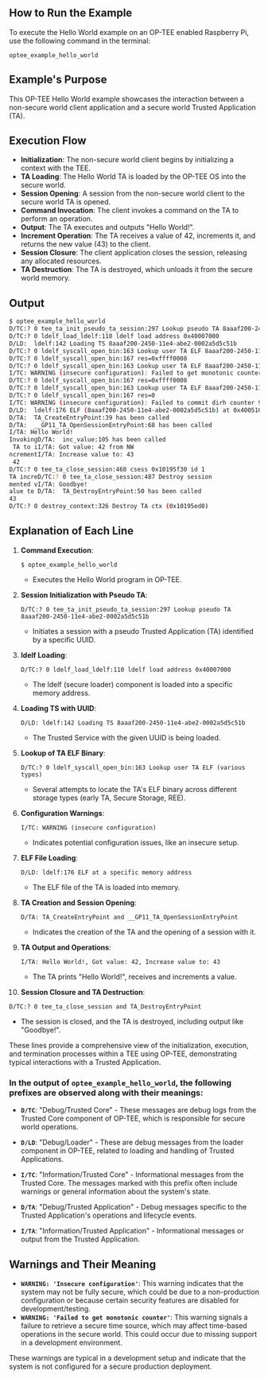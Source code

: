 
## How to Run the Example
To execute the Hello World example on an OP-TEE enabled Raspberry Pi, use the following command in the terminal:


`optee_example_hello_world`

## Example's Purpose
This OP-TEE Hello World example showcases the interaction between a non-secure world client application and a secure world Trusted Application (TA).

## Execution Flow
- **Initialization**: The non-secure world client begins by initializing a context with the TEE.
- **TA Loading**: The Hello World TA is loaded by the OP-TEE OS into the secure world.
- **Session Opening**: A session from the non-secure world client to the secure world TA is opened.
- **Command Invocation**: The client invokes a command on the TA to perform an operation.
- **Output**: The TA executes and outputs "Hello World!".
- **Increment Operation**: The TA receives a value of 42, increments it, and returns the new value (43) to the client.
- **Session Closure**: The client application closes the session, releasing any allocated resources.
- **TA Destruction**: The TA is destroyed, which unloads it from the secure world memory.

## Output
```bash
$ optee_example_hello_world 
D/TC:? 0 tee_ta_init_pseudo_ta_session:297 Lookup pseudo TA 8aaaf200-2450-11e4-abe2-0002a5d5c51b
D/TC:? 0 ldelf_load_ldelf:110 ldelf load address 0x40007000
D/LD:  ldelf:142 Loading TS 8aaaf200-2450-11e4-abe2-0002a5d5c51b
D/TC:? 0 ldelf_syscall_open_bin:163 Lookup user TA ELF 8aaaf200-2450-11e4-abe2-0002a5d5c51b (early TA)
D/TC:? 0 ldelf_syscall_open_bin:167 res=0xffff0008
D/TC:? 0 ldelf_syscall_open_bin:163 Lookup user TA ELF 8aaaf200-2450-11e4-abe2-0002a5d5c51b (Secure Storage TA)
I/TC: WARNING (insecure configuration): Failed to get monotonic counter for REE FS, using 0
D/TC:? 0 ldelf_syscall_open_bin:167 res=0xffff0008
D/TC:? 0 ldelf_syscall_open_bin:163 Lookup user TA ELF 8aaaf200-2450-11e4-abe2-0002a5d5c51b (REE)
D/TC:? 0 ldelf_syscall_open_bin:167 res=0
I/TC: WARNING (insecure configuration): Failed to commit dirh counter 909
D/LD:  ldelf:176 ELF (8aaaf200-2450-11e4-abe2-0002a5d5c51b) at 0x40051000
D/TA:  TA_CreateEntryPoint:39 has been called
D/TA:  __GP11_TA_OpenSessionEntryPoint:68 has been called
I/TA: Hello World!
InvokingD/TA:  inc_value:105 has been called
 TA to iI/TA: Got value: 42 from NW
ncrementI/TA: Increase value to: 43
 42
D/TC:? 0 tee_ta_close_session:468 csess 0x10195f30 id 1
TA increD/TC:? 0 tee_ta_close_session:487 Destroy session
mented vI/TA: Goodbye!
alue to D/TA:  TA_DestroyEntryPoint:50 has been called
43
D/TC:? 0 destroy_context:326 Destroy TA ctx (0x10195ed0)
```
## Explanation of Each Line
1. **Command Execution**:
   ```
   $ optee_example_hello_world
   ```
   - Executes the Hello World program in OP-TEE.

2. **Session Initialization with Pseudo TA**:
   ```
   D/TC:? 0 tee_ta_init_pseudo_ta_session:297 Lookup pseudo TA 8aaaf200-2450-11e4-abe2-0002a5d5c51b
   ```
   - Initiates a session with a pseudo Trusted Application (TA) identified by a specific UUID.

3. **ldelf Loading**:
   ```
   D/TC:? 0 ldelf_load_ldelf:110 ldelf load address 0x40007000
   ```
   - The ldelf (secure loader) component is loaded into a specific memory address.

4. **Loading TS with UUID**:
   ```
   D/LD: ldelf:142 Loading TS 8aaaf200-2450-11e4-abe2-0002a5d5c51b
   ```
   - The Trusted Service with the given UUID is being loaded.

5. **Lookup of TA ELF Binary**:
   ```
   D/TC:? 0 ldelf_syscall_open_bin:163 Lookup user TA ELF (various types)
   ```
   - Several attempts to locate the TA's ELF binary across different storage types (early TA, Secure Storage, REE).

6. **Configuration Warnings**:
   ```
   I/TC: WARNING (insecure configuration)
   ```
   - Indicates potential configuration issues, like an insecure setup.

7. **ELF File Loading**:
   ```
   D/LD: ldelf:176 ELF at a specific memory address
   ```
   - The ELF file of the TA is loaded into memory.

8. **TA Creation and Session Opening**:
   ```
   D/TA: TA_CreateEntryPoint and __GP11_TA_OpenSessionEntryPoint
   ```
   - Indicates the creation of the TA and the opening of a session with it.

9. **TA Output and Operations**:
   ```
   I/TA: Hello World!, Got value: 42, Increase value to: 43
   ```
   - The TA prints "Hello World!", receives and increments a value.

10. **Session Closure and TA Destruction**:
   ```
   D/TC:? 0 tee_ta_close_session and TA_DestroyEntryPoint
   ```
   - The session is closed, and the TA is destroyed, including output like "Goodbye!".

These lines provide a comprehensive view of the initialization, execution, and termination processes within a TEE using OP-TEE, demonstrating typical interactions with a Trusted Application.

### In the output of `optee_example_hello_world`, the following prefixes are observed along with their meanings:

- **`D/TC`**: "Debug/Trusted Core" - These messages are debug logs from the Trusted Core component of OP-TEE, which is responsible for secure world operations.

- **`D/LD`**: "Debug/Loader" - These are debug messages from the loader component in OP-TEE, related to loading and handling of Trusted Applications.

- **`I/TC`**: "Information/Trusted Core" - Informational messages from the Trusted Core. The messages marked with this prefix often include warnings or general information about the system's state.

- **`D/TA`**: "Debug/Trusted Application" - Debug messages specific to the Trusted Application's operations and lifecycle events.

- **`I/TA`**: "Information/Trusted Application" - Informational messages or output from the Trusted Application.

## Warnings and Their Meaning
- **`WARNING: 'Insecure configuration'`**: This warning indicates that the system may not be fully secure, which could be due to a non-production configuration or because certain security features are disabled for development/testing.
- **`WARNING: 'Failed to get monotonic counter'`**: This warning signals a failure to retrieve a secure time source, which may affect time-based operations in the secure world. This could occur due to missing support in a development environment.

These warnings are typical in a development setup and indicate that the system is not configured for a secure production deployment.
```
